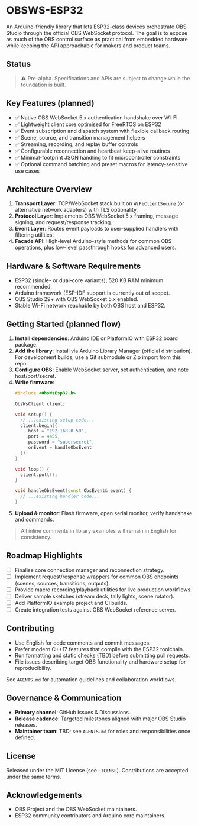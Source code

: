 # OBSWS-ESP32

An Arduino-friendly library that lets ESP32-class devices orchestrate OBS Studio through the official OBS WebSocket protocol. The goal is to expose as much of the OBS control surface as practical from embedded hardware while keeping the API approachable for makers and product teams.

## Status

> ⚠️ Pre-alpha. Specifications and APIs are subject to change while the foundation is built.

## Key Features (planned)

- ✅ Native OBS WebSocket 5.x authentication handshake over Wi-Fi
- ✅ Lightweight client core optimised for FreeRTOS on ESP32
- ✅ Event subscription and dispatch system with flexible callback routing
- ✅ Scene, source, and transition management helpers
- ✅ Streaming, recording, and replay buffer controls
- ✅ Configurable reconnection and heartbeat keep-alive routines
- ✅ Minimal-footprint JSON handling to fit microcontroller constraints
- ✅ Optional command batching and preset macros for latency-sensitive use cases

## Architecture Overview

1. **Transport Layer**: TCP/WebSocket stack built on `WiFiClientSecure` (or alternative network adapters) with TLS optionality.
2. **Protocol Layer**: Implements OBS WebSocket 5.x framing, message signing, and request/response tracking.
3. **Event Layer**: Routes event payloads to user-supplied handlers with filtering utilities.
4. **Facade API**: High-level Arduino-style methods for common OBS operations, plus low-level passthrough hooks for advanced users.

## Hardware & Software Requirements

- ESP32 (single- or dual-core variants); 520 KB RAM minimum recommended.
- Arduino framework (ESP-IDF support is currently out of scope).
- OBS Studio 29+ with OBS WebSocket 5.x enabled.
- Stable Wi-Fi network reachable by both OBS host and ESP32.

## Getting Started (planned flow)

1. **Install dependencies**: Arduino IDE or PlatformIO with ESP32 board package.
2. **Add the library**: Install via Arduino Library Manager (official distribution). For development builds, use a Git submodule or Zip import from this repo.
3. **Configure OBS**: Enable WebSocket server, set authentication, and note host/port/secret.
4. **Write firmware**:
   ```cpp
   #include <ObsWsEsp32.h>

   ObsWsClient client;

   void setup() {
     // ...existing setup code...
     client.begin({
       .host = "192.168.0.50",
       .port = 4455,
       .password = "supersecret",
       .onEvent = handleObsEvent
     });
   }

   void loop() {
     client.poll();
   }

   void handleObsEvent(const ObsEvent& event) {
     // ...existing handler code...
   }
   ```
5. **Upload & monitor**: Flash firmware, open serial monitor, verify handshake and commands.

> All inline comments in library examples will remain in English for consistency.

## Roadmap Highlights

- [ ] Finalise core connection manager and reconnection strategy.
- [ ] Implement request/response wrappers for common OBS endpoints (scenes, sources, transitions, outputs).
- [ ] Provide macro recording/playback utilities for live production workflows.
- [ ] Deliver sample sketches (stream deck, tally lights, scene rotator).
- [ ] Add PlatformIO example project and CI builds.
- [ ] Create integration tests against OBS WebSocket reference server.

## Contributing

- Use English for code comments and commit messages.
- Prefer modern C++17 features that compile with the ESP32 toolchain.
- Run formatting and static checks (TBD) before submitting pull requests.
- File issues describing target OBS functionality and hardware setup for reproducibility.

See `AGENTS.md` for automation guidelines and collaboration workflows.

## Governance & Communication

- **Primary channel**: GitHub Issues & Discussions.
- **Release cadence**: Targeted milestones aligned with major OBS Studio releases.
- **Maintainer team**: TBD; see `AGENTS.md` for roles and responsibilities once defined.

## License

Released under the MIT License (see `LICENSE`). Contributions are accepted under the same terms.

## Acknowledgements

- OBS Project and the OBS WebSocket maintainers.
- ESP32 community contributors and Arduino core maintainers.
